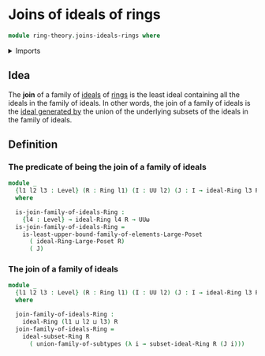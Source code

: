 # Joins of ideals of rings

```agda
module ring-theory.joins-ideals-rings where
```

<details><summary>Imports</summary>

```agda
open import foundation.unions-subtypes
open import foundation.universe-levels

open import order-theory.least-upper-bounds-large-posets

open import ring-theory.ideals-generated-by-subsets-rings
open import ring-theory.ideals-rings
open import ring-theory.posets-of-ideals-rings
open import ring-theory.rings
```

</details>

## Idea

The **join** of a family of [ideals](ring-theory.ideals-rings.md) of
[rings](ring-theory.rings.md) is the least ideal containing all the ideals in
the family of ideals. In other words, the join of a family of ideals is the
[ideal generated by](ring-theory.ideals-generated-by-subsets-rings.md) the union
of the underlying subsets of the ideals in the family of ideals.

## Definition

### The predicate of being the join of a family of ideals

```agda
module _
  {l1 l2 l3 : Level} (R : Ring l1) (I : UU l2) (J : I → ideal-Ring l3 R)
  where

  is-join-family-of-ideals-Ring :
    {l4 : Level} → ideal-Ring l4 R → UUω
  is-join-family-of-ideals-Ring =
    is-least-upper-bound-family-of-elements-Large-Poset
      ( ideal-Ring-Large-Poset R)
      ( J)
```

### The join of a family of ideals

```agda
module _
  {l1 l2 l3 : Level} (R : Ring l1) (I : UU l2) (J : I → ideal-Ring l3 R)
  where

  join-family-of-ideals-Ring :
    ideal-Ring (l1 ⊔ l2 ⊔ l3) R
  join-family-of-ideals-Ring =
    ideal-subset-Ring R
      ( union-family-of-subtypes (λ i → subset-ideal-Ring R (J i)))
```
